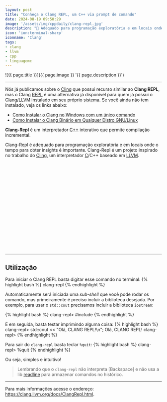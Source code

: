 ```yaml
---
layout: post
title: "Conheça o Clang REPL, um C++ via prompt de comando"
date: 2024-08-19 09:50:29
image: '/assets/img/cppdaily/clang-repl.jpg'
description: "🚀 Adequado para programação exploratória e em locais onde o tempo para obter insights é importante."
icon: 'ion:terminal-sharp'
iconname: 'Clang'
tags:
- clang
- llvm
- cpp
- linguagemc
---
```


![{{ page.title }}]({{ page.image }} '{{ page.description }}')

---

Nós já publicamos sobre o [Cling](https://terminalroot.com.br/2022/02/cling-rode-c-cpp-como-script.html) que possui recurso similar ao **Clang REPL**, mas o Clang [REPL](https://terminalroot.com.br/2024/08/para-que-serve-instalacao-e-uso-da-biblioteca-readline.html) é uma alternativa já disponível para quem já possui o [Clang/LLVM](https://terminalroot.com.br/tags#clang) instalado em seu próprio sistema. Se você ainda não tem instalado, veja os links abaixo:
+ [Como Instalar o Clang no Windows com um único comando](https://terminalroot.com.br/2024/07/como-instalar-o-clang-no-windows-com-um-unico-comando.html)
+ [Como Instalar o Clang Binário em Qualquer Distro GNU/Linux](https://terminalroot.com.br/2023/01/como-instalar-o-clang-binario-em-qualquer-distro-gnu-linux.html)

**Clang-Repl** é um interpretador [C++](https://terminalroot.com.br/tags#cpp) interativo que permite compilação incremental.

Clang-Repl é adequado para programação exploratória e em locais onde o tempo para obter insights é importante. Clang-Repl é um projeto inspirado no trabalho do [Cling](https://terminalroot.com.br/2022/02/cling-rode-c-cpp-como-script.html), um interpretador [C](https://terminalroot.com.br/tags#linguagemc)/C++ baseado em [LLVM](https://terminalroot.com.br/tags#llvm). 


<!-- SQUARE - GAMES ROOT -->
<script async src="//pagead2.googlesyndication.com/pagead/js/adsbygoogle.js"></script>
<ins class="adsbygoogle"
style="display:inline-block;width:336px;height:280px"
data-ad-client="ca-pub-2838251107855362"
data-ad-slot="5351066970"></ins>
<script>
(adsbygoogle = window.adsbygoogle || []).push({});
</script>

---

## Utilização
Para iniciar o Clang REPL basta digitar esse comando no terminal:
{% highlight bash %}
clang-repl
{% endhighlight %}

Automaticamente será iniciada uma *sub-shell* que você pode rodar os comando, mas primeiramente é preciso incluir a biblioteca desejada. Por exemplo, para usar o `std::cout` precisamos incluir a biblioteca `iostream`:

{% highlight bash %}
clang-repl> #include <iostream>
{% endhighlight %}

E em seguida, basta testar imprimindo alguma coisa:
{% highlight bash %}
clang-repl> std::cout << "Olá, CLANG REPL!\n"; 
Olá, CLANG REPL!
clang-repl> 
{% endhighlight %}

Para sair do `clang-repl` basta teclar `%quit`:
{% highlight bash %}
clang-repl> %quit
{% endhighlight %}

Ou seja, simples e intuitivo!
> Lembrando que o `clang-repl` não interpreta [Backspace] e não usa a lib [readline](https://terminalroot.com.br/2024/08/para-que-serve-instalacao-e-uso-da-biblioteca-readline.html) para armazenar comandos no histórico.

---

Para mais informações acesse o endereço: <https://clang.llvm.org/docs/ClangRepl.html>.


